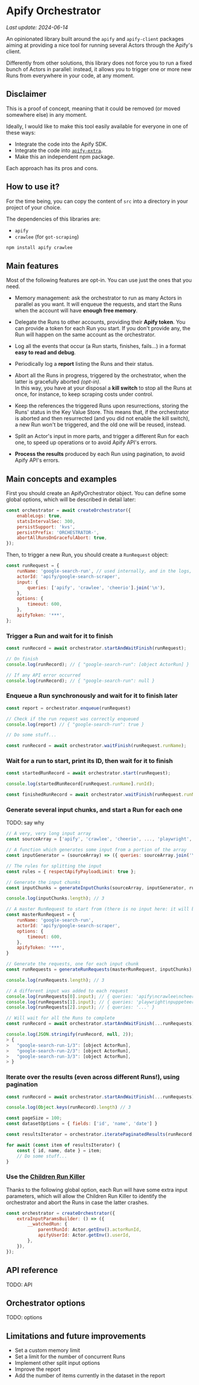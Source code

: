 # Apify Orchestrator

*Last update: 2024-06-14*

An opinionated library built around the `apify` and `apify-client` packages aiming at providing a nice tool for running several Actors through the Apify's client.

Differently from other solutions, this library does not force you to run a fixed bunch of Actors in parallel:
instead, it allows you to trigger one or more new Runs from everywhere in your code, at any moment.

## Disclaimer

This is a proof of concept, meaning that it could be removed (or moved somewhere else) in any moment.

Ideally, I would like to make this tool easily available for everyone in one of these ways:

- Integrate the code into the Apify SDK.
- Integrate the code into [`apify-extra`](https://github.com/apify-projects/apify-extra-library).
- Make this an independent npm package.

Each approach has its pros and cons.

## How to use it?

For the time being, you can copy the content of `src` into a directory in your project of your choice.

The dependencies of this libraries are:

- `apify`
- `crawlee` (for `got-scraping`)

```bash
npm install apify crawlee
```

## Main features

Most of the following features are opt-in. You can use just the ones that you need.

- Memory management: ask the orchestrator to run as many Actors in parallel as you want. It will enqueue the requests, and start the Runs when the account will have **enough free memory**.

- Delegate the Runs to other accounts, providing their **Apify token**. You can provide a token for each Run you start. If you don't provide any, the Run will happen on the same account as the orchestrator.

- Log all the events that occur (a Run starts, finishes, fails...) in a format **easy to read and debug**.

- Periodically log a **report** listing the Runs and their status.

- Abort all the Runs in progress, triggered by the orchestrator, when the latter is gracefully aborted *(opt-in)*.\
  In this way, you have at your disposal a **kill switch** to stop all the Runs at once, for instance, to keep scraping costs under control.

- Keep the references the triggered Runs upon resurrections, storing the Runs' status in the Key Value Store. This means that, if the orchestrator is aborted and then resurrected (and you did not enable the kill switch), a new Run won't be triggered, and the old one will be reused, instead.

- Split an Actor's input in more parts, and trigger a different Run for each one, to speed up operations or to avoid Apify API's errors.

- **Process the results** produced by each Run using pagination, to avoid Apify API's errors.

## Main concepts and examples

First you should create an ApifyOrchestrator object.
You can define some global options, which will be described in detail later:

```js
const orchestrator = await createOrchestrator({
    enableLogs: true,
    statsIntervalSec: 300,
    persistSupport: 'kvs',
    persistPrefix: 'ORCHESTRATOR-',
    abortAllRunsOnGracefulAbort: true,
});
```

Then, to trigger a new Run, you should create a `RunRequest` object:

```js
const runRequest = {
    runName: 'google-search-run', // used internally, and in the logs, to identify this Run
    actorId: 'apify/google-search-scraper',
    input: {
        queries: ['apify', 'crawlee', 'cheerio'].join('\n'),
    },
    options: {
        timeout: 600,
    },
    apifyToken: '***',
};
```

### Trigger a Run and wait for it to finish

```js
const runRecord = await orchestrator.startAndWaitFinish(runRequest);

// On finish
console.log(runRecord); // { "google-search-run": [object ActorRun] }

// If any API error occurred
console.log(runRecord); // { "google-search-run": null }
```

### Enqueue a Run synchronously and wait for it to finish later

```js
const report = orchestrator.enqueue(runRequest)

// Check if the run request was correctly enqueued
console.log(report) // { "google-search-run": true }

// Do some stuff...

const runRecord = await orchestrator.waitFinish(runRequest.runName);
```

### Wait for a run to start, print its ID, then wait for it to finish

```js
const startedRunRecord = await orchestrator.start(runRequest);

console.log(startedRunRecord[runRequest.runName].runId);

const finishedRunRecord = await orchestrator.waitFinish(runRequest.runName)
```

### Generate several input chunks, and start a Run for each one

TODO: say why

```js
// A very, very long input array
const sourceArray = ['apify', 'crawlee', 'cheerio', ..., 'playwright', 'puppeteer', 'scraping', ...];

// A function which generates some input from a portion of the array
const inputGenerator = (sourceArray) => ({ queries: sourceArray.join('\n') });

// The rules for splitting the input
const rules = { respectApifyPayloadLimit: true };

// Generate the input chunks
const inputChunks = generateInputChunks(sourceArray, inputGenerator, rules);

console.log(inputChunks.length); // 3

// A master RunRequest to start from (there is no input here: it will be filled later)
const masterRunRequest = {
    runName: 'google-search-run',
    actorId: 'apify/google-search-scraper',
    options: {
        timeout: 600,
    },
    apifyToken: '***',
}

// Generate the requests, one for each input chunk
const runRequests = generateRunRequests(masterRunRequest, inputChunks);

console.log(runRequests.length); // 3

// A different input was added to each request
console.log(runRequests[0].input); // { queries: 'apify\ncrawlee\ncheerio...' }
console.log(runRequests[1].input); // { queries: 'playwright\npuppeteer\nscraping...' }
console.log(runRequests[2].input); // { queries: '...' }

// Will wait for all the Runs to complete
const runRecord = await orchestrator.startAndWaitFinish(...runRequests);

console.log(JSON.stringify(runRecord, null, 2));
> {
>   "google-search-run-1/3": [object ActorRun],
>   "google-search-run-2/3": [object ActorRun],
>   "google-search-run-3/3": [object ActorRun],
> }
```

### Iterate over the results (even across different Runs!), using pagination

```js
const runRecord = await orchestrator.startAndWaitFinish(...runRequests);

console.log(Object.keys(runRecord).length) // 3

const pageSize = 100;
const datasetOptions = { fields: ['id', 'name', 'date'] }

const resultsIterator = orchestrator.iteratePaginatedResults(runRecord, pageSize, datasetOptions);

for await (const item of resultsIterator) {
    const { id, name, date } = item;
    // Do some stuff...
}
```

### Use the [Children Run Killer](https://github.com/apify-projects/triangle/tree/master/children-run-killer)

Thanks to the following global option, each Run will have some extra input parameters, which will allow the Children Run Killer to identify the orchestrator and abort the Runs in case the latter crashes.

```js
const orchestrator = createOrchestrator({
    extraInputParamsBuilder: () => ({
        __watchedRun: {
            parentRunId: Actor.getEnv().actorRunId,
            apifyUserId: Actor.getEnv().userId,
        },
    }),
});
```

## API reference

TODO: API

## Orchestrator options

TODO: options

## Limitations and future improvements

- Set a custom memory limit
- Set a limit for the number of concurrent Runs
- Implement other split input options
- Improve the report
- Add the number of items currently in the dataset in the report
